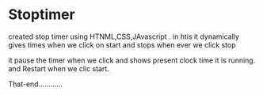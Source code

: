 # Stoptimer

created stop timer using HTNML,CSS,JAvascript .
in htis it dynamically gives times when we click on start and  stops when ever we click stop

it pause the timer when we click and shows present clock time it is running. and Restart when we clic start.

That-end............

